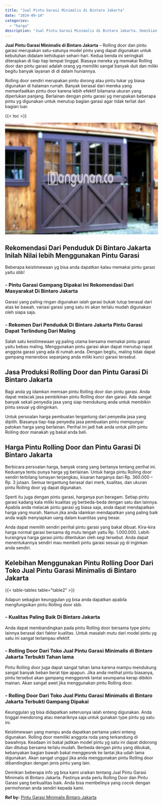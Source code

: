 ```yaml
---
title: "Jual Pintu Garasi Minimalis di Bintaro Jakarta"
date: "2024-09-14"
categories: 
  - "harga"
description: "Jual Pintu Garasi Minimalis di Bintaro Jakarta. Demikian beberapa info yg bisa kami uraikan tentang Jual Pintu Garasi Minimalis di Bintaro Jakarta. Pastinya..."
---
```


**Jual Pintu Garasi Minimalis di Bintaro Jakarta** – Rolling door dan pintu garasi merupakan satu-satunya model pintu yang dapat digunakan untuk kebutuhan didalam kehidupan sehari-hari. Kedua benda ini seringkali diterapkan di tiap tiap tempat tinggal. Biasaya mereka yg memakai Rolling door dan pintu garasi adalah orang yg memiliki sangat banyak duit dan miliki begitu banyak layanan di di dalam huniannya.

Rolling door sendiri merupakan pintu dorong atau pintu tukar yg biasa digunakan di halaman rumah. Banyak berasal dari mereka yang memanfaatkan pintu door karena lebih efektif bilamana ukuran yang diperlukan panjang. Berlainan dengan pintu garasi yg merupakan beberapa pintu yg digunakan untuk menutup bagian garasi agar tidak terliat dari bagian luar.

{{< toc >}}

![Jual Pintu Garasi Minimalis di Bintaro Jakarta](/images/pintu-garasi-03.png)

## Rekomendasi Dari Penduduk Di Bintaro Jakarta Inilah Nilai lebih Menggunakan Pintu Garasi

Beberapa keistimewaan yg bisa anda dapatkan kalau memakai pintu garasi yaitu sbb!

### \- Pintu Garasi Gampang Dipakai Ini Rekomendasi Dari Masyarakat Di Bintaro Jakarta

Garasi yang paling ringan digunakan ialah garasi bukak tutup berasal dari atas ke bawah. variasi garasi yang satu ini akan terlalu mudah digunakan oleh siapa saja.

### \- Rekomen Dari Penduduk Di Bintaro Jakarta Pintu Garasi Dapat Terlindung Dari Maling

Salah satu keistimewaan yg paling utama bersama memakai pintu garasi yaitu bebas maling. Menggunakan pintu garasi akan dapat menutup rapat anggota garasi yang ada di rumah anda. Dengan begitu, maling tidak dapat gampang menerobos sepanjang anda miliki kunci garasi tersebut.

## Jasa Produksi Rolling Door dan Pintu Garasi Di Bintaro Jakarta

Bagi anda yg idamkan memsan pintu Rolling door dan pintu garasi. Anda dapat melacak jasa pembikinan pintu Rolling door dan garasi. Ada sangat banyak sekali penyedia jasa yang siap mendukung anda untuk membikin pintu sesuai yg diinginkan.

Untuk persoalan harga pembuatan tergantung dari penyedia jasa yang dipilih. Biasanya tiap-tiap penyedia jasa pembuatan pintu mempunyai patokan harga yang berlainan. Perihal ini jadi hak anda untuk pilih pintu Rolling door manakah yg bakal anda beli.

## Harga Pintu Rolling Door dan Pintu Garasi Di Bintaro Jakarta

Berbicara persoalan harga, banyak orang yang bertanya tentang perihal ini. Keduanya tentu punya harga yg berlainan. Untuk harga pintu Rolling door sendiri terbilang lumayan terjangkau, kisaran harganya dari Rp. 360.000 – Rp. 3 jutaan. Semua tergantung berasal dari merk, kualitas, dan ukuran pintu Rolling door yg dapat digunakan.

Sperti itu juga dengan pintu garasi, harganya pun beragam. Setiap pintu garasi kadang kala miliki kualitas yg berbeda-beda dengan satu dan lainnya. Apabila anda melacak pintu garasi yg biasa saja, anda dapat mendapatkan harga yang murah. Namun jika anda idamkan mendapatkan yang paling baik anda wajib menyiapkan uang dalam kuantitas yang besar.

Anda dapat memilih sendiri perihal pintu garasi yang bakal dibuat. Kira-kira harga normal garasi bersama dg mutu tengah yaitu Rp. 1.000.000. Lebih kurangnya harga garasi pintu ditentukan oleh segi tersebut. Anda dapat menentukannya sendiri mau membeli pintu garasi sesuai yg di inginkan anda sendiri.

## Kelebihan Menggunakan Pintu Rolling Door Dari Toko Jual Pintu Garasi Minimalis di Bintaro Jakarta

{{< table-tables table="table2" >}}

Adapun sebagian keunggulan yg bisa anda dapatkan apabila mengfungsikan pintu Rolling door sbb.

### \- Kualitas Paling Baik Di Bintaro Jakarta

Anda dapat membandingkan pada pintu Rolling door bersama type pintu lainnya berasal dari faktor kualitas. Untuk masalah mutu dari model pintu yg satu ini sangat terlampau efektif.

### \- Rolling Door Dari Toko Jual Pintu Garasi Minimalis di Bintaro Jakarta Terbukti Tahan lama

Pintu Rolling door juga dapat sangat tahan lama karena mampu mendukung sangat banyak beban berat tipe apapun. Jika anda melihat pintu biasanya, pintu tersebut akan gampang menggesrek lantai seumpama kerap dibikin mainan. Akan sangat awet jika menggunakan pintu Rolling door.

### \- Rolling Door Dari Toko Jual Pintu Garasi Minimalis di Bintaro Jakarta Terbukti Gampang Dipakai

Keunggulan yg bisa didapatkan seterusnya ialah enteng digunakan. Anda tinggal mendorong atau menariknya saja untuk gunakan type pintu yg satu ini.

Keistimewaan yang mampu anda dapatkan pertama yakni enteng digunakan. Rolling door memiliki anggota roda yang terkandung di bawahnya. Keadaan ini bakal jadikan model pintu yg satu ini dapat didorong dan ditutup bersama terlalu mudah. Berbeda dengan pintu yang dibukak, kebanyakan bagian bawah bakal menggesrek ke lantai jika udah lama digunakan. Akan sangat unggul jika anda menggunakan pintu Rolling door dibandingkan dengan jenis pintu yang lain.

Demikian beberapa info yg bisa kami uraikan tentang Jual Pintu Garasi Minimalis di Bintaro Jakarta. Pastinya anda perlu Rolling Door dan Pintu Garasi yang berkualitas baik. Anda bisa membelinya yang cocok dengan permohonan anda sendiri kepada kami.

**Ref by:** [Pintu Garasi Minimalis Bintaro Jakarta](https://id.wikipedia.org/wiki/Pintu)

